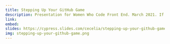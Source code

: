 ```yaml
---
title: Stepping Up Your GitHub Game
description: Presentation for Women Who Code Front End. March 2021. If you've used GitHub for learning and personal projects, you're probably familiar with concepts like forking, creating branches, and pull requests. In this webinar, learn how to utilize more GitHub features the same way production teams do! In this webinar, we'll be evaluating major OSS repositories to better understand GitHub issues, releases, and automations to step up your GitHub game.
link:
embed:
slides: https://cypress.slides.com/cecelia/stepping-up-your-github-game
img: stepping-up-your-github-game.png
---
```

